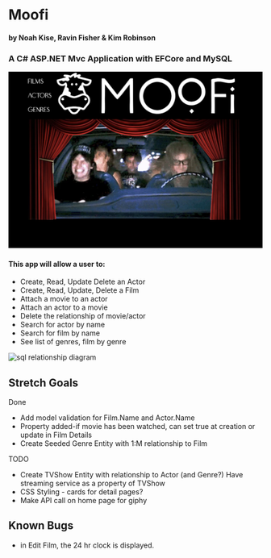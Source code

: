 # Moofi

#### by Noah Kise, Ravin Fisher & Kim Robinson

### A C# ASP.NET Mvc Application with EFCore and MySQL

![HomePage](/MovieDatabase/wwwroot/assets/images/splash.png)

#### This app will allow a user to:
- Create, Read, Update Delete an Actor
- Create, Read, Update, Delete a Film
- Attach a movie to an actor
- Attach an actor to a movie
- Delete the relationship of movie/actor
- Search for actor by name
- Search for film by name
- See list of genres, film by genre

![sql relationship diagram](./MovieDatabase/wwwroot/assets/images/sql_design.png)

## Stretch Goals
Done
* Add model validation for Film.Name and Actor.Name
* Property added-if movie has been watched, can set true at creation or update in Film Details
* Create Seeded Genre Entity with 1:M relationship to Film

TODO
* Create TVShow Entity with relationship to Actor (and Genre?) Have streaming service as a property of TVShow
* CSS Styling - cards for detail pages?
* Make API call on home page for giphy

## Known Bugs
- in Edit Film, the 24 hr clock is displayed.